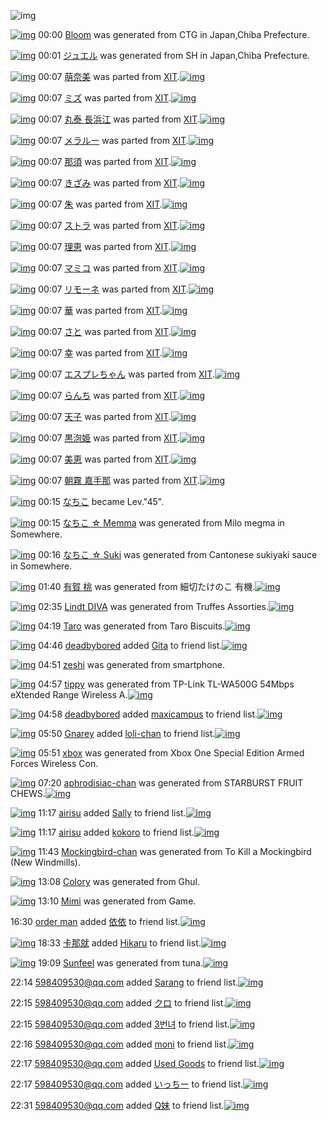 ![img](http://gdrive-cdn.herokuapp.com/537b65a5bc09f0000721dda7/512px-barcode.png)

[![img](http://www.deviantsart.com/2rc51s5.png)](http://www.barcodekanojo.com/kanojo/3193687/Bloom) 00:00 [Bloom](http://www.barcodekanojo.com/kanojo/3193687/Bloom) was generated from CTG in Japan,Chiba Prefecture.

[![img](http://www.deviantsart.com/3218p01.png)](http://www.barcodekanojo.com/kanojo/3193688/%E3%82%B8%E3%83%A5%E3%82%A8%E3%83%AB) 00:01 [ジュエル](http://www.barcodekanojo.com/kanojo/3193688/%E3%82%B8%E3%83%A5%E3%82%A8%E3%83%AB) was generated from SH in Japan,Chiba Prefecture.

[![img](http://www.deviantsart.com/1pbp6tc.png)](http://www.barcodekanojo.com/kanojo/763373/%E8%90%8C%E5%A5%88%E7%BE%8E) 00:07 [萌奈美](http://www.barcodekanojo.com/kanojo/763373/%E8%90%8C%E5%A5%88%E7%BE%8E) was parted from [XIT](http://www.barcodekanojo.com/kanojo/763373/%E8%90%8C%E5%A5%88%E7%BE%8E).[![img](http://www.deviantsart.com/815jg6.jpeg)](http://www.barcodekanojo.com/user/209348/XIT) 

[![img](http://www.deviantsart.com/1h02219.png)](http://www.barcodekanojo.com/kanojo/228184/%E3%83%9F%E3%82%BA) 00:07 [ミズ](http://www.barcodekanojo.com/kanojo/228184/%E3%83%9F%E3%82%BA) was parted from [XIT](http://www.barcodekanojo.com/kanojo/228184/%E3%83%9F%E3%82%BA).[![img](http://www.deviantsart.com/815jg6.jpeg)](http://www.barcodekanojo.com/user/209348/XIT) 

[![img](http://www.deviantsart.com/2387gcn.png)](http://www.barcodekanojo.com/kanojo/856083/%E4%B8%B8%E6%B3%B0%20%E9%95%B7%E6%B5%9C%E6%B1%9F) 00:07 [丸泰 長浜江](http://www.barcodekanojo.com/kanojo/856083/%E4%B8%B8%E6%B3%B0%20%E9%95%B7%E6%B5%9C%E6%B1%9F) was parted from [XIT](http://www.barcodekanojo.com/kanojo/856083/%E4%B8%B8%E6%B3%B0%20%E9%95%B7%E6%B5%9C%E6%B1%9F).[![img](http://www.deviantsart.com/815jg6.jpeg)](http://www.barcodekanojo.com/user/209348/XIT) 

[![img](http://www.deviantsart.com/6epj4s.png)](http://www.barcodekanojo.com/kanojo/1694798/%E3%83%A1%E3%83%A9%E3%83%AB%E3%83%BC) 00:07 [メラルー](http://www.barcodekanojo.com/kanojo/1694798/%E3%83%A1%E3%83%A9%E3%83%AB%E3%83%BC) was parted from [XIT](http://www.barcodekanojo.com/kanojo/1694798/%E3%83%A1%E3%83%A9%E3%83%AB%E3%83%BC).[![img](http://www.deviantsart.com/815jg6.jpeg)](http://www.barcodekanojo.com/user/209348/XIT) 

[![img](http://www.deviantsart.com/3lb39oq.png)](http://www.barcodekanojo.com/kanojo/3191671/%E9%82%A3%E9%A0%88) 00:07 [那須](http://www.barcodekanojo.com/kanojo/3191671/%E9%82%A3%E9%A0%88) was parted from [XIT](http://www.barcodekanojo.com/kanojo/3191671/%E9%82%A3%E9%A0%88).[![img](http://www.deviantsart.com/815jg6.jpeg)](http://www.barcodekanojo.com/user/209348/XIT) 

[![img](http://www.deviantsart.com/kvvife.png)](http://www.barcodekanojo.com/kanojo/3191864/%E3%81%8D%E3%81%96%E3%81%BF) 00:07 [きざみ](http://www.barcodekanojo.com/kanojo/3191864/%E3%81%8D%E3%81%96%E3%81%BF) was parted from [XIT](http://www.barcodekanojo.com/kanojo/3191864/%E3%81%8D%E3%81%96%E3%81%BF).[![img](http://www.deviantsart.com/815jg6.jpeg)](http://www.barcodekanojo.com/user/209348/XIT) 

[![img](http://www.deviantsart.com/1lt25d4.png)](http://www.barcodekanojo.com/kanojo/3191866/%E6%9C%B1) 00:07 [朱](http://www.barcodekanojo.com/kanojo/3191866/%E6%9C%B1) was parted from [XIT](http://www.barcodekanojo.com/kanojo/3191866/%E6%9C%B1).[![img](http://www.deviantsart.com/815jg6.jpeg)](http://www.barcodekanojo.com/user/209348/XIT) 

[![img](http://www.deviantsart.com/12tbh2j.png)](http://www.barcodekanojo.com/kanojo/3191612/%E3%82%B9%E3%83%88%E3%83%A9) 00:07 [ストラ](http://www.barcodekanojo.com/kanojo/3191612/%E3%82%B9%E3%83%88%E3%83%A9) was parted from [XIT](http://www.barcodekanojo.com/kanojo/3191612/%E3%82%B9%E3%83%88%E3%83%A9).[![img](http://www.deviantsart.com/815jg6.jpeg)](http://www.barcodekanojo.com/user/209348/XIT) 

[![img](http://www.deviantsart.com/2smsf6j.png)](http://www.barcodekanojo.com/kanojo/3191647/%E7%90%86%E6%81%B5) 00:07 [理恵](http://www.barcodekanojo.com/kanojo/3191647/%E7%90%86%E6%81%B5) was parted from [XIT](http://www.barcodekanojo.com/kanojo/3191647/%E7%90%86%E6%81%B5).[![img](http://www.deviantsart.com/815jg6.jpeg)](http://www.barcodekanojo.com/user/209348/XIT) 

[![img](http://www.deviantsart.com/5kmkm5.png)](http://www.barcodekanojo.com/kanojo/2217581/%E3%83%9E%E3%83%9F%E3%82%B3) 00:07 [マミコ](http://www.barcodekanojo.com/kanojo/2217581/%E3%83%9E%E3%83%9F%E3%82%B3) was parted from [XIT](http://www.barcodekanojo.com/kanojo/2217581/%E3%83%9E%E3%83%9F%E3%82%B3).[![img](http://www.deviantsart.com/815jg6.jpeg)](http://www.barcodekanojo.com/user/209348/XIT) 

[![img](http://www.deviantsart.com/3dg25be.png)](http://www.barcodekanojo.com/kanojo/2214486/%E3%83%AA%E3%83%A2%E3%83%BC%E3%83%8D) 00:07 [リモーネ](http://www.barcodekanojo.com/kanojo/2214486/%E3%83%AA%E3%83%A2%E3%83%BC%E3%83%8D) was parted from [XIT](http://www.barcodekanojo.com/kanojo/2214486/%E3%83%AA%E3%83%A2%E3%83%BC%E3%83%8D).[![img](http://www.deviantsart.com/815jg6.jpeg)](http://www.barcodekanojo.com/user/209348/XIT) 

[![img](http://www.deviantsart.com/2jlbp1o.png)](http://www.barcodekanojo.com/kanojo/3191867/%E8%8F%AF) 00:07 [華](http://www.barcodekanojo.com/kanojo/3191867/%E8%8F%AF) was parted from [XIT](http://www.barcodekanojo.com/kanojo/3191867/%E8%8F%AF).[![img](http://www.deviantsart.com/815jg6.jpeg)](http://www.barcodekanojo.com/user/209348/XIT) 

[![img](http://www.deviantsart.com/g12td5.png)](http://www.barcodekanojo.com/kanojo/3191865/%E3%81%95%E3%81%A8) 00:07 [さと](http://www.barcodekanojo.com/kanojo/3191865/%E3%81%95%E3%81%A8) was parted from [XIT](http://www.barcodekanojo.com/kanojo/3191865/%E3%81%95%E3%81%A8).[![img](http://www.deviantsart.com/815jg6.jpeg)](http://www.barcodekanojo.com/user/209348/XIT) 

[![img](http://www.deviantsart.com/3if1b7b.png)](http://www.barcodekanojo.com/kanojo/3191744/%E5%B9%B8) 00:07 [幸](http://www.barcodekanojo.com/kanojo/3191744/%E5%B9%B8) was parted from [XIT](http://www.barcodekanojo.com/kanojo/3191744/%E5%B9%B8).[![img](http://www.deviantsart.com/815jg6.jpeg)](http://www.barcodekanojo.com/user/209348/XIT) 

[![img](http://www.deviantsart.com/3859sqg.png)](http://www.barcodekanojo.com/kanojo/1739916/%E3%82%A8%E3%82%B9%E3%83%97%E3%83%AC%E3%81%A1%E3%82%83%E3%82%93) 00:07 [エスプレちゃん](http://www.barcodekanojo.com/kanojo/1739916/%E3%82%A8%E3%82%B9%E3%83%97%E3%83%AC%E3%81%A1%E3%82%83%E3%82%93) was parted from [XIT](http://www.barcodekanojo.com/kanojo/1739916/%E3%82%A8%E3%82%B9%E3%83%97%E3%83%AC%E3%81%A1%E3%82%83%E3%82%93).[![img](http://www.deviantsart.com/815jg6.jpeg)](http://www.barcodekanojo.com/user/209348/XIT) 

[![img](http://www.deviantsart.com/7fr9e0.png)](http://www.barcodekanojo.com/kanojo/1672415/%E3%82%89%E3%82%93%E3%81%A1) 00:07 [らんち](http://www.barcodekanojo.com/kanojo/1672415/%E3%82%89%E3%82%93%E3%81%A1) was parted from [XIT](http://www.barcodekanojo.com/kanojo/1672415/%E3%82%89%E3%82%93%E3%81%A1).[![img](http://www.deviantsart.com/815jg6.jpeg)](http://www.barcodekanojo.com/user/209348/XIT) 

[![img](http://www.deviantsart.com/png3f2.png)](http://www.barcodekanojo.com/kanojo/2566165/%E5%A4%A9%E5%AD%90) 00:07 [天子](http://www.barcodekanojo.com/kanojo/2566165/%E5%A4%A9%E5%AD%90) was parted from [XIT](http://www.barcodekanojo.com/kanojo/2566165/%E5%A4%A9%E5%AD%90).[![img](http://www.deviantsart.com/815jg6.jpeg)](http://www.barcodekanojo.com/user/209348/XIT) 

[![img](http://www.deviantsart.com/36svsh0.png)](http://www.barcodekanojo.com/kanojo/2360428/%E9%BB%92%E6%B3%A1%E5%A7%AB) 00:07 [黒泡姫](http://www.barcodekanojo.com/kanojo/2360428/%E9%BB%92%E6%B3%A1%E5%A7%AB) was parted from [XIT](http://www.barcodekanojo.com/kanojo/2360428/%E9%BB%92%E6%B3%A1%E5%A7%AB).[![img](http://www.deviantsart.com/815jg6.jpeg)](http://www.barcodekanojo.com/user/209348/XIT) 

[![img](http://www.deviantsart.com/s2umu5.png)](http://www.barcodekanojo.com/kanojo/2389163/%E7%BE%8E%E6%81%B5) 00:07 [美恵](http://www.barcodekanojo.com/kanojo/2389163/%E7%BE%8E%E6%81%B5) was parted from [XIT](http://www.barcodekanojo.com/kanojo/2389163/%E7%BE%8E%E6%81%B5).[![img](http://www.deviantsart.com/815jg6.jpeg)](http://www.barcodekanojo.com/user/209348/XIT) 

[![img](http://www.deviantsart.com/qaft96.png)](http://www.barcodekanojo.com/kanojo/2029690/%E6%9C%9D%E9%9C%A7%20%E5%98%89%E6%89%8B%E9%82%A3) 00:07 [朝霧 嘉手那](http://www.barcodekanojo.com/kanojo/2029690/%E6%9C%9D%E9%9C%A7%20%E5%98%89%E6%89%8B%E9%82%A3) was parted from [XIT](http://www.barcodekanojo.com/kanojo/2029690/%E6%9C%9D%E9%9C%A7%20%E5%98%89%E6%89%8B%E9%82%A3).[![img](http://www.deviantsart.com/815jg6.jpeg)](http://www.barcodekanojo.com/user/209348/XIT) 

[![img](http://www.deviantsart.com/1lb4fit.jpeg)](http://www.barcodekanojo.com/user/314581/%E3%81%AA%E3%81%A1%E3%81%93) 00:15 [なちこ](http://www.barcodekanojo.com/user/314581/%E3%81%AA%E3%81%A1%E3%81%93) became Lev."45".

[![img](http://www.deviantsart.com/hcodg6.png)](http://www.barcodekanojo.com/kanojo/3193689/%E3%81%AA%E3%81%A1%E3%81%93%20%E2%98%86%20Memma) 00:15 [なちこ ☆ Memma](http://www.barcodekanojo.com/kanojo/3193689/%E3%81%AA%E3%81%A1%E3%81%93%20%E2%98%86%20Memma) was generated from Milo megma in Somewhere.

[![img](http://www.deviantsart.com/23lj0l4.png)](http://www.barcodekanojo.com/kanojo/3193690/%E3%81%AA%E3%81%A1%E3%81%93%20%E2%98%86%20Suki) 00:16 [なちこ ☆ Suki](http://www.barcodekanojo.com/kanojo/3193690/%E3%81%AA%E3%81%A1%E3%81%93%20%E2%98%86%20Suki) was generated from Cantonese sukiyaki sauce in Somewhere.

[![img](http://www.deviantsart.com/263a35k.png)](http://www.barcodekanojo.com/kanojo/3193691/%E6%9C%89%E8%B3%80%20%E6%A1%83) 01:40 [有賀 桃](http://www.barcodekanojo.com/kanojo/3193691/%E6%9C%89%E8%B3%80%20%E6%A1%83) was generated from 細切たけのこ 有機.[![img](http://www.deviantsart.com/354etfr.jpeg)](http://www.barcodekanojo.com/product_images/barcode/6019570/1427215164/50x50x,PE7,PB4,PB0,PE5,P88,P87,PE3,P81,P9F,PE3,P81,P91,PE3,P81,PAE,PE3,P81,P93,P20,PE6,P9C,P89,PE6,PA9,P9F.jpg,qw=88,ah=88.pagespeed.ic.ipZAF7En4Q.jpg) 

[![img](http://www.deviantsart.com/2jsm2t0.png)](http://www.barcodekanojo.com/kanojo/3193692/Lindt%20DIVA) 02:35 [Lindt DIVA](http://www.barcodekanojo.com/kanojo/3193692/Lindt%20DIVA) was generated from Truffes Assorties.[![img](http://www.deviantsart.com/3fcajlt.jpeg)](http://www.barcodekanojo.com/product_images/barcode/6019571/1427218465/50x50xTruffes,P20Assorties.jpg,qw=88,ah=88.pagespeed.ic.0mqWxnN7r6.jpg) 

[![img](http://www.deviantsart.com/3ftv3li.png)](http://www.barcodekanojo.com/kanojo/3193693/Taro) 04:19 [Taro](http://www.barcodekanojo.com/kanojo/3193693/Taro) was generated from Taro Biscuits.[![img](http://www.deviantsart.com/2rn5p5i.jpeg)](http://www.barcodekanojo.com/product_images/barcode/6019572/1427224733/Taro%20Biscuits.jpg) 

[![img](http://www.deviantsart.com/1sa27oh.jpeg)](http://www.barcodekanojo.com/user/484474/deadbybored) 04:46 [deadbybored](http://www.barcodekanojo.com/user/484474/deadbybored) added [Gita](http://www.barcodekanojo.com/kanojo/2390864/Gita) to friend list.[![img](http://www.deviantsart.com/taj38m.png)](http://www.barcodekanojo.com/kanojo/2390864/Gita) 

[![img](http://www.deviantsart.com/2mehdkt.png)](http://www.barcodekanojo.com/kanojo/3193694/zeshi) 04:51 [zeshi](http://www.barcodekanojo.com/kanojo/3193694/zeshi) was generated from smartphone.

[![img](http://www.deviantsart.com/gs8267.png)](http://www.barcodekanojo.com/kanojo/3193695/tippy) 04:57 [tippy](http://www.barcodekanojo.com/kanojo/3193695/tippy) was generated from TP-Link TL-WA500G 54Mbps eXtended Range Wireless A.[![img](http://www.deviantsart.com/2idijpg.jpeg)](http://www.barcodekanojo.com/product_images/barcode/6019575/1427226976/TP-Link%20TL-WA500G%2054Mbps%20eXtended%20Range%20Wireless%20A.jpg) 

[![img](http://www.deviantsart.com/1sa27oh.jpeg)](http://www.barcodekanojo.com/user/484474/deadbybored) 04:58 [deadbybored](http://www.barcodekanojo.com/user/484474/deadbybored) added [maxicampus](http://www.barcodekanojo.com/kanojo/3104597/maxicampus) to friend list.[![img](http://www.deviantsart.com/153g15e.png)](http://www.barcodekanojo.com/kanojo/3104597/maxicampus) 

[![img](http://www.deviantsart.com/1l9k1lp.jpeg)](http://www.barcodekanojo.com/user/346883/Gnarey) 05:50 [Gnarey](http://www.barcodekanojo.com/user/346883/Gnarey) added [loli-chan](http://www.barcodekanojo.com/kanojo/3111476/loli-chan) to friend list.[![img](http://www.deviantsart.com/1gk1u7g.png)](http://www.barcodekanojo.com/kanojo/3111476/loli-chan) 

[![img](http://www.deviantsart.com/vbp6qv.png)](http://www.barcodekanojo.com/kanojo/3193696/xbox) 05:51 [xbox](http://www.barcodekanojo.com/kanojo/3193696/xbox) was generated from Xbox One Special Edition Armed Forces Wireless Con.

[![img](http://www.deviantsart.com/10vgpqk.png)](http://www.barcodekanojo.com/kanojo/3193697/aphrodisiac-chan) 07:20 [aphrodisiac-chan](http://www.barcodekanojo.com/kanojo/3193697/aphrodisiac-chan) was generated from STARBURST FRUIT CHEWS.[![img](http://www.deviantsart.com/2278b4p.jpeg)](http://www.barcodekanojo.com/product_images/barcode/6019579/1427235546/50x50xSTARBURST,P20FRUIT,P20CHEWS.jpg,qw=88,ah=88.pagespeed.ic.dpJ8wvME8u.jpg) 

[![img](http://www.deviantsart.com/3mdslb4.jpeg)](http://www.barcodekanojo.com/user/490389/airisu) 11:17 [airisu](http://www.barcodekanojo.com/user/490389/airisu) added [Sally](http://www.barcodekanojo.com/kanojo/2953635/Sally) to friend list.[![img](http://www.deviantsart.com/37ttamf.png)](http://www.barcodekanojo.com/kanojo/2953635/Sally) 

[![img](http://www.deviantsart.com/3mdslb4.jpeg)](http://www.barcodekanojo.com/user/490389/airisu) 11:17 [airisu](http://www.barcodekanojo.com/user/490389/airisu) added [kokoro](http://www.barcodekanojo.com/kanojo/3177190/kokoro) to friend list.[![img](http://www.deviantsart.com/23ehddk.png)](http://www.barcodekanojo.com/kanojo/3177190/kokoro) 

[![img](http://www.deviantsart.com/395j56.png)](http://www.barcodekanojo.com/kanojo/3193698/Mockingbird-chan) 11:43 [Mockingbird-chan](http://www.barcodekanojo.com/kanojo/3193698/Mockingbird-chan) was generated from To Kill a Mockingbird (New Windmills).

[![img](http://www.deviantsart.com/1ddcl25.png)](http://www.barcodekanojo.com/kanojo/3193699/Colory) 13:08 [Colory](http://www.barcodekanojo.com/kanojo/3193699/Colory) was generated from Ghul.

[![img](http://www.deviantsart.com/3sr7e19.png)](http://www.barcodekanojo.com/kanojo/3193700/Mimi) 13:10 [Mimi](http://www.barcodekanojo.com/kanojo/3193700/Mimi) was generated from Game.

16:30 [order man](http://www.barcodekanojo.com/user/458653/order%20man) added [依依](http://www.barcodekanojo.com/kanojo/2556226/%E4%BE%9D%E4%BE%9D) to friend list.[![img](http://www.deviantsart.com/fri26g.png)](http://www.barcodekanojo.com/kanojo/2556226/%E4%BE%9D%E4%BE%9D) 

[![img](http://www.deviantsart.com/1db6r8p.jpeg)](http://www.barcodekanojo.com/user/500691/%E5%8D%A1%E9%82%A3%E5%B0%B1) 18:33 [卡那就](http://www.barcodekanojo.com/user/500691/%E5%8D%A1%E9%82%A3%E5%B0%B1) added [Hikaru](http://www.barcodekanojo.com/kanojo/2582758/Hikaru) to friend list.[![img](http://www.deviantsart.com/2jacten.png)](http://www.barcodekanojo.com/kanojo/2582758/Hikaru) 

[![img](http://www.deviantsart.com/1uf2tak.png)](http://www.barcodekanojo.com/kanojo/3193701/Sunfeel) 19:09 [Sunfeel](http://www.barcodekanojo.com/kanojo/3193701/Sunfeel) was generated from tuna.[![img](http://www.deviantsart.com/28dpgj7.jpeg)](http://www.barcodekanojo.com/product_images/barcode/6019587/1427278116/tuna.jpg) 

22:14 [598409530@qq.com](http://www.barcodekanojo.com/user/500694/598409530%40qq.com) added [Sarang](http://www.barcodekanojo.com/kanojo/327289/Sarang) to friend list.[![img](http://www.deviantsart.com/2h4ju6r.png)](http://www.barcodekanojo.com/kanojo/327289/Sarang) 

22:15 [598409530@qq.com](http://www.barcodekanojo.com/user/500694/598409530%40qq.com) added [クロ](http://www.barcodekanojo.com/kanojo/2550606/%E3%82%AF%E3%83%AD) to friend list.[![img](http://www.deviantsart.com/32adbml.png)](http://www.barcodekanojo.com/kanojo/2550606/%E3%82%AF%E3%83%AD) 

22:15 [598409530@qq.com](http://www.barcodekanojo.com/user/500694/598409530%40qq.com) added [3번녀](http://www.barcodekanojo.com/kanojo/2989544/3%EB%B2%88%EB%85%80) to friend list.[![img](http://www.deviantsart.com/2ie7fno.png)](http://www.barcodekanojo.com/kanojo/2989544/3%EB%B2%88%EB%85%80) 

22:16 [598409530@qq.com](http://www.barcodekanojo.com/user/500694/598409530%40qq.com) added [moni](http://www.barcodekanojo.com/kanojo/3100855/moni) to friend list.[![img](http://www.deviantsart.com/2frso85.png)](http://www.barcodekanojo.com/kanojo/3100855/moni) 

22:17 [598409530@qq.com](http://www.barcodekanojo.com/user/500694/598409530%40qq.com) added [Used Goods](http://www.barcodekanojo.com/kanojo/2624795/Used%20Goods) to friend list.[![img](http://www.deviantsart.com/21ngu51.png)](http://www.barcodekanojo.com/kanojo/2624795/Used%20Goods) 

22:17 [598409530@qq.com](http://www.barcodekanojo.com/user/500694/598409530%40qq.com) added [いっちー](http://www.barcodekanojo.com/kanojo/23685/%E3%81%84%E3%81%A3%E3%81%A1%E3%83%BC) to friend list.[![img](http://www.deviantsart.com/gc1c3r.png)](http://www.barcodekanojo.com/kanojo/23685/%E3%81%84%E3%81%A3%E3%81%A1%E3%83%BC) 

22:31 [598409530@qq.com](http://www.barcodekanojo.com/user/500694/598409530%40qq.com) added [Q妹](http://www.barcodekanojo.com/kanojo/2608495/Q%E5%A6%B9) to friend list.[![img](http://www.deviantsart.com/18ps3bn.png)](http://www.barcodekanojo.com/kanojo/2608495/Q%E5%A6%B9) 

